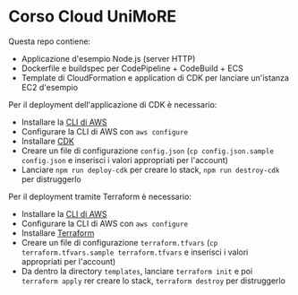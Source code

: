 # Corso Cloud UniMoRE

Questa repo contiene:

- Applicazione d'esempio Node.js (server HTTP)
- Dockerfile e buildspec per CodePipeline + CodeBuild + ECS
- Template di CloudFormation e application di CDK per lanciare un'istanza EC2 d'esempio

Per il deployment dell'applicazione di CDK è necessario:

- Installare la [CLI di AWS](https://docs.aws.amazon.com/cli/latest/userguide/getting-started-install.html)
- Configurare la CLI di AWS con `aws configure`
- Installare [CDK](https://docs.aws.amazon.com/cdk/v2/guide/getting_started.html)
- Creare un file di configurazione `config.json` (`cp config.json.sample config.json` e inserisci i valori appropriati per l'account)
- Lanciare `npm run deploy-cdk` per creare lo stack, `npm run destroy-cdk` per distruggerlo

Per il deployment tramite Terraform è necessario:

- Installare la [CLI di AWS](https://docs.aws.amazon.com/cli/latest/userguide/getting-started-install.html)
- Configurare la CLI di AWS con `aws configure`
- Installare [Terraform](https://developer.hashicorp.com/terraform/install)
- Creare un file di configurazione `terraform.tfvars` (`cp terraform.tfvars.sample terraform.tfvars` e inserisci i valori appropriati per l'account)
- Da dentro la directory `templates`, lanciare `terraform init` e poi `terraform apply` rer creare lo stack, `terraform destroy` per distruggerlo
